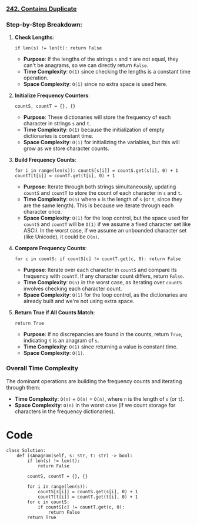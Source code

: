 ### [242. Contains Duplicate](https://leetcode.com/problems/valid-anagram/)
### Step-by-Step Breakdown:

1.  **Check Lengths**:


    `if len(s) != len(t):
        return False`

    -   **Purpose**: If the lengths of the strings `s` and `t` are not equal, they can't be anagrams, so we can directly return `False`.
    -   **Time Complexity**: `O(1)` since checking the lengths is a constant time operation.
    -   **Space Complexity**: `O(1)` since no extra space is used here.
2.  **Initialize Frequency Counters**:


    `countS, countT = {}, {}`

    -   **Purpose**: These dictionaries will store the frequency of each character in strings `s` and `t`.
    -   **Time Complexity**: `O(1)` because the initialization of empty dictionaries is constant time.
    -   **Space Complexity**: `O(1)` for initializing the variables, but this will grow as we store character counts.
3.  **Build Frequency Counts**:


    `for i in range(len(s)):
        countS[s[i]] = countS.get(s[i], 0) + 1
        countT[t[i]] = countT.get(t[i], 0) + 1`

    -   **Purpose**: Iterate through both strings simultaneously, updating `countS` and `countT` to store the count of each character in `s` and `t`.
    -   **Time Complexity**: `O(n)` where `n` is the length of `s` (or `t`, since they are the same length). This is because we iterate through each character once.
    -   **Space Complexity**: `O(1)` for the loop control, but the space used for `countS` and `countT` will be `O(1)` if we assume a fixed character set like ASCII. In the worst case, if we assume an unbounded character set (like Unicode), it could be `O(n)`.
4.  **Compare Frequency Counts**:


    `for c in countS:
        if countS[c] != countT.get(c, 0):
            return False`

    -   **Purpose**: Iterate over each character in `countS` and compare its frequency with `countT`. If any character count differs, return `False`.
    -   **Time Complexity**: `O(n)` in the worst case, as iterating over `countS` involves checking each character count.
    -   **Space Complexity**: `O(1)` for the loop control, as the dictionaries are already built and we're not using extra space.
5.  **Return True if All Counts Match**:


    `return True`

    -   **Purpose**: If no discrepancies are found in the counts, return `True`, indicating `t` is an anagram of `s`.
    -   **Time Complexity**: `O(1)` since returning a value is constant time.
    -   **Space Complexity**: `O(1)`.

### Overall Time Complexity

The dominant operations are building the frequency counts and iterating through them:

-   **Time Complexity**: `O(n)` + `O(n)` = `O(n)`, where `n` is the length of `s` (or `t`).
-   **Space Complexity**: `O(n)` in the worst case (if we count storage for characters in the frequency dictionaries).

# Code
```python3 []
class Solution:
    def isAnagram(self, s: str, t: str) -> bool:
        if len(s) != len(t):
            return False
        
        countS, countT = {}, {}

        for i in range(len(s)):
            countS[s[i]] = countS.get(s[i], 0) + 1
            countT[t[i]] = countT.get(t[i], 0) + 1
        for c in countS:
            if countS[c] != countT.get(c, 0):
                return False
        return True
```